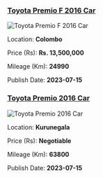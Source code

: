 
<!-- 0f0e21c64f5efde99779a4cf3c155421 -->

### [Toyota Premio F 2016 Car](https://riyasewana.com/buy/toyota-premio-f-sale-colombo-6632870)

![Toyota Premio F 2016 Car](https://riyasewana.com/thumb/thumbtoyota-premio-f-15100018521.jpg)

Location: **Colombo**

Price (Rs): **Rs. 13,500,000**

Mileage (Km): **24990**

Publish Date: **2023-07-15**


<!-- 5b1e47782cfa06fc2e23651f2f0b9dfd -->

### [Toyota Premio 2016 Car](https://riyasewana.com/buy/toyota-premio-sale-kurunegala-6631205)

![Toyota Premio 2016 Car](https://riyasewana.com/thumb/thumbtoyota-premio-2016-157013912881.jpg)

Location: **Kurunegala**

Price (Rs): **Negotiable**

Mileage (Km): **63800**

Publish Date: **2023-07-15**

